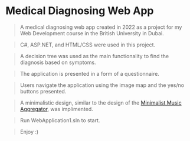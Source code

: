 # Medical Diagnosing Web App

> A medical diagnosing web app created in 2022 as a project for my Web Development course in the British University in Dubai.

> C#, ASP.NET, and HTML/CSS were used in this project.

> A decision tree was used as the main functionality to find the diagnosis based on symptoms.

> The application is presented in a form of a questionnaire.

> Users navigate the application using the image map and the yes/no buttons presented.

> A minimalistic design, similar to the design of the [Minimalist Music Aggregator](https://github.com/Mayonaka88/minimalist-music-aggregator), was implimented.

> Run WebApplication1.sln to start.

> Enjoy :)
